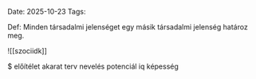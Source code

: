 Date: 2025-10-23
Tags: 

Def: Minden társadalmi jelenséget egy másik társadalmi jelenség határoz meg.

![[szociidk]]

$
előítélet
akarat
terv
nevelés
potenciál
iq
képesség


